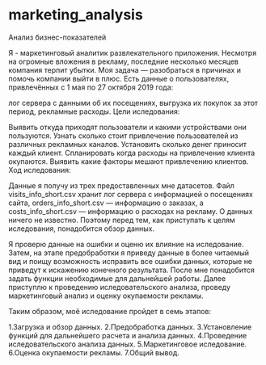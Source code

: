 # marketing_analysis
Анализ бизнес-показателей

Я - маркетинговый аналитик развлекательного приложения. Несмотря на огромные вложения в рекламу, последние несколько месяцев компания терпит убытки. Моя задача — разобраться в причинах и помочь компании выйти в плюс. Есть данные о пользователях, привлечённых с 1 мая по 27 октября 2019 года:

лог сервера с данными об их посещениях,
выгрузка их покупок за этот период,
рекламные расходы.
Цели иследования:

Выявить откуда приходят пользователи и какими устройствами они пользуются.
Узнать сколько стоит привлечение пользователей из различных рекламных каналов.
Установить сколько денег приносит каждый клиент.
Спланировать когда расходы на привлечение клиента окупаются.
Выявить какие факторы мешают привлечению клиентов.
Ход иследования:

Данные я получу из трех предоставленных мне датасетов. Файл visits_info_short.csv хранит лог сервера с информацией о посещениях сайта, orders_info_short.csv — информацию о заказах, а costs_info_short.csv — информацию о расходах на рекламу. О данных ничего не известно. Поэтому перед тем, как приступать к целям иследования, понадобится обзор данных.

Я проверю данные на ошибки и оценю их влияние на иследование. Затем, на этапе предобработки я приведу данные в более читаемый вид и поищу возможность исправить все ошибки данных, которые не приведут к искажению конечного результата. После мне понадобится задать функции необходимые для дальнейшей работы. Далее приступлю к проведению иследовательского анализа, проведу маркетинговый анализ и оценку окупаемости рекламы.

Таким образом, моё иследование пройдет в семь этапов:

1.Загрузка и обзор данных.
2.Предобработка данных.
3.Установление функций для дальнейшего расчета и анализа данных.
4.Проведение иследовательского анализа данных.
5.Маркетинговое иследование.
6.Оценка окупаемости рекламы.
7.Общий вывод.
